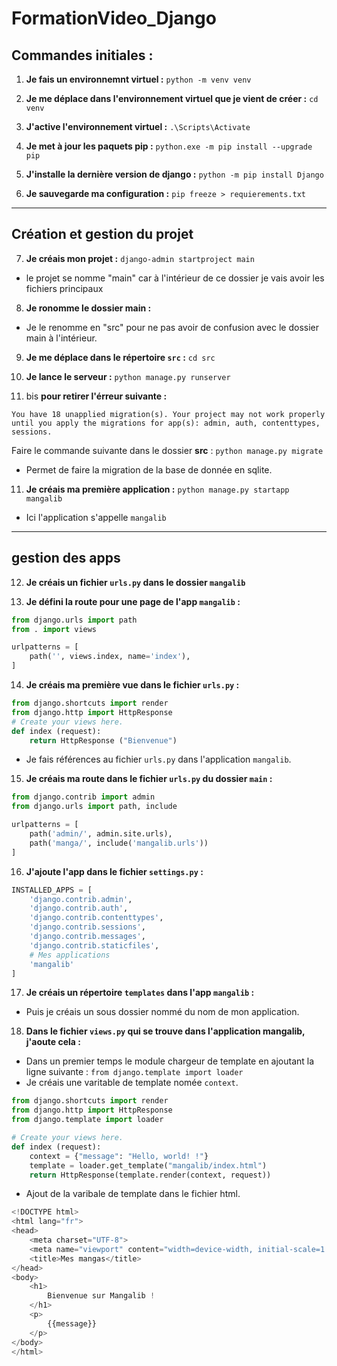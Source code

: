 # FormationVideo_Django
 

 ## Commandes initiales :

1. **Je fais un environnemnt virtuel :**
`python -m venv venv`

2. **Je me déplace dans l'environnement virtuel que je vient de créer :**
`cd venv`


3. **J'active l'environnement virtuel :**
`.\Scripts\Activate`

4. **Je met à jour les paquets pip :**
`python.exe -m pip install --upgrade pip`

5. **J'installe la dernière version de django :**
`python -m pip install Django`


6. **Je sauvegarde ma configuration :**
`pip freeze > requierements.txt`


---


## Création et gestion du projet

7. **Je créais mon projet :**
`django-admin startproject main`
- le projet se nomme "main" car à l'intérieur de ce dossier je vais avoir les fichiers principaux

8. **Je ronomme le dossier main :**
- Je le renomme en "src" pour ne pas avoir de confusion avec le dossier main à l'intérieur.

9. **Je me déplace dans le répertoire `src` :**
`cd src`

10. **Je lance le serveur :**
`python manage.py runserver`

10. bis **pour retirer l'érreur suivante :**
```cli
You have 18 unapplied migration(s). Your project may not work properly until you apply the migrations for app(s): admin, auth, contenttypes, sessions.
```
Faire le commande suivante dans le dossier **src** :
`python manage.py migrate`
- Permet de faire la migration de la base de donnée en sqlite.

11. **Je créais ma première application :**
`python manage.py startapp mangalib`
- Ici l'application s'appelle `mangalib`


---


## gestion des apps

12. **Je créais un fichier `urls.py` dans le dossier `mangalib`**

13. **Je défini la route pour une page de l'app `mangalib` :**
```python
from django.urls import path
from . import views

urlpatterns = [
    path('', views.index, name='index'),
]
```

14. **Je créais ma première vue dans le fichier `urls.py` :**
```python
from django.shortcuts import render
from django.http import HttpResponse
# Create your views here.
def index (request):
    return HttpResponse ("Bienvenue")
```
- Je fais références au fichier `urls.py` dans l'application `mangalib`.


15. **Je créais ma route dans le fichier `urls.py` du dossier `main` :**
```python
from django.contrib import admin
from django.urls import path, include

urlpatterns = [
    path('admin/', admin.site.urls),
    path('manga/', include('mangalib.urls'))
]
```


16. **J'ajoute l'app dans le fichier `settings.py` :**
```python
INSTALLED_APPS = [
    'django.contrib.admin',
    'django.contrib.auth',
    'django.contrib.contenttypes',
    'django.contrib.sessions',
    'django.contrib.messages',
    'django.contrib.staticfiles',
    # Mes applications
    'mangalib'
]
```

17. **Je créais un répertoire `templates` dans l'app `mangalib` :**
- Puis je créais un sous dossier nommé du nom de mon application.

18. **Dans le fichier `views.py` qui se trouve dans l'application mangalib, j'aoute cela :**
- Dans un premier temps le module chargeur de template en ajoutant la ligne suivante : `from django.template import loader`
- Je créais une varitable de template nomée `context`.
```python
from django.shortcuts import render
from django.http import HttpResponse
from django.template import loader

# Create your views here.
def index (request):
    context = {"message": "Hello, world! !"}
    template = loader.get_template("mangalib/index.html")
    return HttpResponse(template.render(context, request))
```
- Ajout de la varibale de template dans le fichier html.
```python
<!DOCTYPE html>
<html lang="fr">
<head>
    <meta charset="UTF-8">
    <meta name="viewport" content="width=device-width, initial-scale=1.0">
    <title>Mes mangas</title>
</head>
<body>
    <h1>
        Bienvenue sur Mangalib !
    </h1>
    <p>
        {{message}}
    </p>
</body>
</html>
```